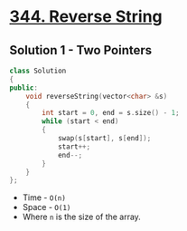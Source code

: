 # [344. Reverse String](https://leetcode.com/problems/reverse-string/)

## Solution 1 - Two Pointers

```c++
class Solution
{
public:
    void reverseString(vector<char> &s)
    {
        int start = 0, end = s.size() - 1;
        while (start < end)
        {
            swap(s[start], s[end]);
            start++;
            end--;
        }
    }
};
```

- Time - `O(n)`
- Space - `O(1)`
- Where `n` is the size of the array.
